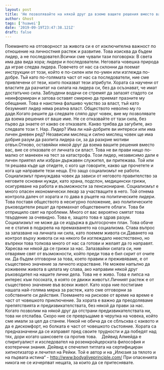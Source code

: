 ```yaml
---
layout: post
title: 'Не позволявайте на някой друг да вземе вашите решения вместо вас'
author: Ghost
tags: ['huawei']
date: '2019-09-19T23:47:38.121Z'
draft: false
---
```


Поемането на отговорност за живота си е от изключителна важност по отношение на личностния растеж и развитие. Това изисква да бъдем лидер, а не последовател.Всички сме чували тази поговорка: В света има два вида хора; лидери и последователи. Неговата човешка природа да играе следва лидера. Повечето от нас са склонни да поемат инструкции от този, който е по-силен или по-умен или изглежда по-добре. Тъй като по-голямата част от нас са последователи, ние сме привлечени от тези, които показват тези атрибути. Хората са научени от властите да разчитат на силата на лидера си, без да осъзнават, че имат достатъчно сила. Заблудени водачи се стремят да запазят стадото си неинформиран и затова оставят смирено да приемат празните му обещания. Това е наистина фалшиво чувство за власт, тъй като безумният лидер няма реална власт. Обществото неволно му го даде.Когато решите да следвате сляпо друг човек, вие му позволявате да взема решения от ваше име. Не се отказвайте от тази сила, без първо да знаете от какво се отказвате. Какво трябва да загубите, ако следвате този т. Нар. Лидер? Има ли най-добрите ви интереси или има личен дневен ред? Независим мислещ и силно мислещ човек ще има добрия разум да разпита лидера си, за да разкрие мотиви отвън.Отново, оставяйки някой друг да взема вашите решения вместо вас, вие се отказвате от личната си власт. Това не ви прави нищо по-малко от манекен на тест за катастрофа. Този лидер, независимо дали е личен приятел или избран държавен служител, ви притежава. Той или тя решава къде ще отидете, с кого ще говорите, какво ще прочетете и кога ще направите тези неща. Ето защо социализмът не работи. Социализмът принуждава човек да зависи от неговото правителство за неговите основни нужди, като храна, подслон, медицински грижи, осигуряване на работа и възможности за пенсиониране. Социализмът е много опасен икономически лекар за участващите в него. Той отнема контрола далеч от хората и го дава в ръцете на политическите лидери. Това поставя обществото в несигурно положение, ако политическите ръководители решат да премахнат обществените облаги. Това би отприщило свят на проблеми. Много от вас вероятно смятат това твърдение за очевидно. Това е, защото това е здрав разум. Социализмът не може да се издържа в дългосрочен план. Това обаче не е статия в подкрепа на премахването на социализма. Става въпрос за запазване на личната ни сила, като поемем живота си.Даването на контрол върху живота си на някого би изглеждало неестествено, но въпреки това толкова много от нас са готови и желаят да го направят. Харесва ни някой да се грижи за нас. Запазвайки силата си, ние отваряме свят от възможности, който преди това е бил скрит от очите ни. Да бъдем отговорни за това, което правим и преживяваме, е от съществено значение за личното израстване. Не можем напълно да изживеем живота в цялата му слава, ако направим някой друг ръководител на нашите лични дела. Това не е живо. Това е липса на интерес към посоката, в която се движи животът.Личният растеж е от съществено значение във всеки живот. Като хора ние постигаме нашата най-голяма мярка за растеж, като сме отговорни за собствените си действия. Поемането на рискове от време на време е част от човешкото приключение. За хората е важно да преодоляваме препятствията и предизвикателствата, без някой да прави за нас. Когато позволим на някой друг да отстрани предизвикателствата ни, това ни отслабва. Скоро ние се превръщаме в черупка на човека, който сме имали за цел да станем. Никой не обича да се сблъсква с каквото и да е дискомфорт, но болката е част от човешкото състояние. Хората са предназначени да се изправят пред своите трудности и да победят над тях, дори когато шансовете са против това.    Дейвид Алмейда е спиритуалист и изследовател на розенкройцерската философия и езотерични знания. Дейвид е спечелил титлата на сертифициран хипнотизатор и лечител на Рейки. Той е автор и на „Илюзия за тялото и на първата истина“ - http://www.bodyaliveprinciple.com/ При опасенията никога не се изчерпват нещата, за които да се притеснявате.
